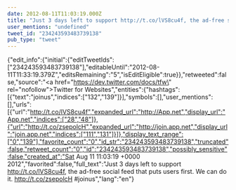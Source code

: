 ```yaml
---
date: 2012-08-11T11:03:19.000Z
title: "Just 3 days left to support http://t.co/lVS8cu4f, the ad-free social feed that puts users first. We can do it. http://t.co/zsepolcH #joinus″"
user_mentions: "undefined"
tweet_id: "234243593483739138"
pub_type: "tweet"
---
```

{"edit_info":{"initial":{"editTweetIds":["234243593483739138"],"editableUntil":"2012-08-11T11:33:19.379Z","editsRemaining":"5","isEditEligible":true}},"retweeted":false,"source":"<a href=\"https://dev.twitter.com/docs/tfw\" rel=\"nofollow\">Twitter for Websites</a>","entities":{"hashtags":[{"text":"joinus","indices":["132","139"]}],"symbols":[],"user_mentions":[],"urls":[{"url":"http://t.co/lVS8cu4f","expanded_url":"http://App.net","display_url":"App.net","indices":["28","48"]},{"url":"http://t.co/zsepolcH","expanded_url":"http://join.app.net","display_url":"join.app.net","indices":["111","131"]}]},"display_text_range":["0","139"],"favorite_count":"0","id_str":"234243593483739138","truncated":false,"retweet_count":"0","id":"234243593483739138","possibly_sensitive":false,"created_at":"Sat Aug 11 11:03:19 +0000 2012","favorited":false,"full_text":"Just 3 days left to support http://t.co/lVS8cu4f, the ad-free social feed that puts users first. We can do it. http://t.co/zsepolcH #joinus","lang":"en"}

